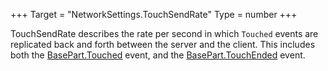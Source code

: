 +++
Target = "NetworkSettings.TouchSendRate"
Type = number
+++

TouchSendRate describes the rate per second in which `Touched` events are replicated back and forth between the server and the client. This includes both the [BasePart.Touched](https://developer.roblox.com/api-reference/event/BasePart/Touched) event, and the [BasePart.TouchEnded](https://developer.roblox.com/api-reference/event/BasePart/TouchEnded) event.